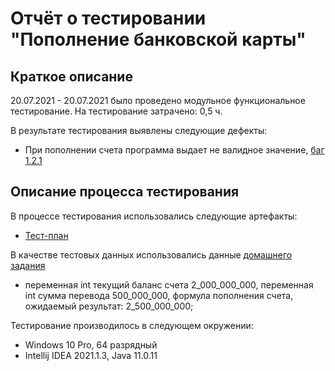 # Отчёт о тестировании "Пополнение банковской карты"

## Краткое описание

20.07.2021 - 20.07.2021 было проведено модульное функциональное тестирование.
На тестирование затрачено: 0,5 ч.

В результате тестирования выявлены следующие дефекты:
* При пополнении счета программа выдает не валидное значение, [баг 1.2.1](https://github.com/Veragenp/Java1.2.2_v2/issues/1)



## Описание процесса тестирования
В процессе тестирования использовались следующие артефакты:
* [Тест-план](https://docs.google.com/spreadsheets/d/17yknbxTrXkBp50xXP-mT05Z1NL2AmrAWZp_qzOsUl9A/edit#gid=0)


В качестве тестовых данных использовались данные [домашнего задания](https://github.com/netology-code/javaqa-homeworks/tree/master/programming)
* переменная int текущий баланс счета 2_000_000_000, переменная int сумма перевода 500_000_000, формула пополнения счета, ожидаемый результат: 2_500_000_000;


Тестирование производилось в следующем окружении:
* Windows 10 Pro, 64 разрядный
* Intellij IDEA 2021.1.3, Java 11.0.11